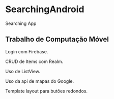 # SearchingAndroid
Searching App

## Trabalho de Computação Móvel

Login com Firebase.

CRUD de Items com Realm.

Uso de ListView.

Uso da api de mapas do Google.

Template layout para butões redondos.

